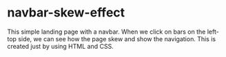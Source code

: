 # navbar-skew-effect
This simple landing page with a navbar. When we click on bars on the left-top side, we can see how the page skew and show the navigation. This is created just by using HTML and CSS.
